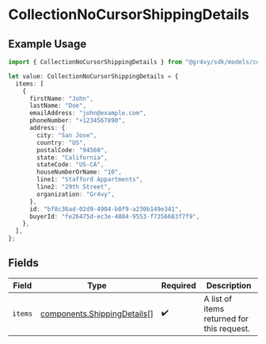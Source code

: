 # CollectionNoCursorShippingDetails

## Example Usage

```typescript
import { CollectionNoCursorShippingDetails } from "@gr4vy/sdk/models/components";

let value: CollectionNoCursorShippingDetails = {
  items: [
    {
      firstName: "John",
      lastName: "Doe",
      emailAddress: "john@example.com",
      phoneNumber: "+1234567890",
      address: {
        city: "San Jose",
        country: "US",
        postalCode: "94560",
        state: "California",
        stateCode: "US-CA",
        houseNumberOrName: "10",
        line1: "Stafford Appartments",
        line2: "29th Street",
        organization: "Gr4vy",
      },
      id: "bf8c36ad-02d9-4904-b0f9-a230b149e341",
      buyerId: "fe26475d-ec3e-4884-9553-f7356683f7f9",
    },
  ],
};
```

## Fields

| Field                                                                      | Type                                                                       | Required                                                                   | Description                                                                |
| -------------------------------------------------------------------------- | -------------------------------------------------------------------------- | -------------------------------------------------------------------------- | -------------------------------------------------------------------------- |
| `items`                                                                    | [components.ShippingDetails](../../models/components/shippingdetails.md)[] | :heavy_check_mark:                                                         | A list of items returned for this request.                                 |